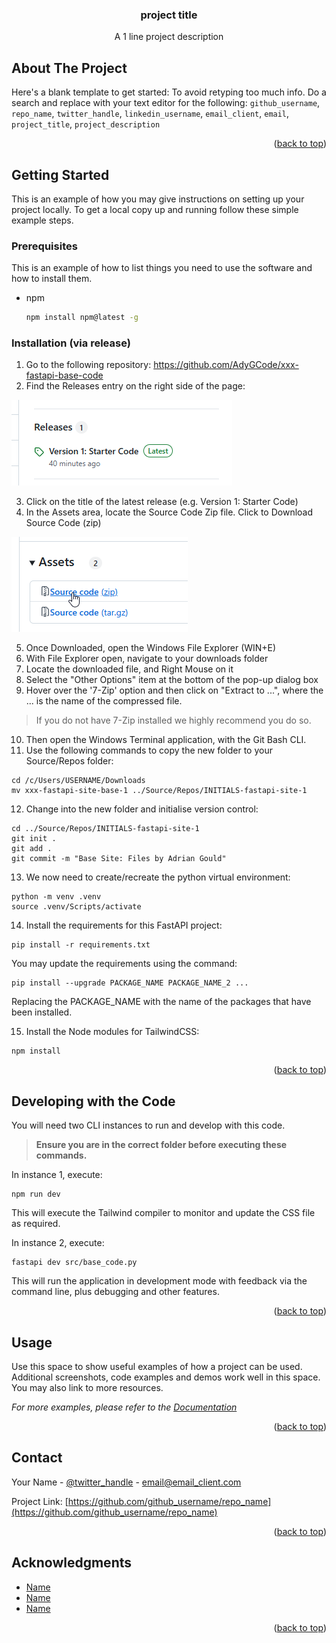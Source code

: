 <!-- Improved compatibility of back to top link: See: https://github.com/othneildrew/Best-README-Template/pull/73 -->
<a name="readme-top"></a>

<!--
*** Thanks for checking out the Best-README-Template. If you have a suggestion
*** that would make this better, please fork the repo and create a pull request
*** or simply open an issue with the tag "enhancement".
*** Don't forget to give the project a star!
*** Thanks again! Now go create something AMAZING! :D
-->


<div align="center">

<h3 align="center">
    project title 
</h3>

<p align="center">
    A 1 line project description
</p>
</div>


<!-- ABOUT THE PROJECT -->

## About The Project

Here's a blank template to get started: To avoid retyping too much info. Do a search and replace with your text editor
for the following: `github_username`, `repo_name`, `twitter_handle`, `linkedin_username`, `email_client`, `email`,
`project_title`, `project_description`

<p align="right">(<a href="#readme-top">back to top</a>)</p>


<!-- GETTING STARTED -->

## Getting Started

This is an example of how you may give instructions on setting up your project locally.
To get a local copy up and running follow these simple example steps.

### Prerequisites

This is an example of how to list things you need to use the software and how to install them.
* npm
  ```sh
  npm install npm@latest -g
  ```



### Installation (via release)

1. Go to the following repository: https://github.com/AdyGCode/xxx-fastapi-base-code
2. Find the Releases entry on the right side of the page:

![img.png](static/img/img.png)

3. Click on the title of the latest release (e.g. Version 1: Starter Code)
4. In the Assets area, locate the Source Code Zip file. Click to Download Source Code (zip)

![img_1.png](static/img/img_1.png)

5. Once Downloaded, open the Windows File Explorer (WIN+E)
6. With File Explorer open, navigate to your downloads folder
7. Locate the downloaded file, and Right Mouse on it
8. Select the "Other Options" item at the bottom of the pop-up dialog box
9. Hover over the '7-Zip' option and then click on "Extract to ...", where the ... is the name of the compressed file.

> If you do not have 7-Zip installed we highly recommend you do so.

10. Then open the Windows Terminal application, with the Git Bash CLI.
11. Use the following commands to copy the new folder to your Source/Repos folder:
```shell
cd /c/Users/USERNAME/Downloads
mv xxx-fastapi-site-base-1 ../Source/Repos/INITIALS-fastapi-site-1
```

12. Change into the new folder and initialise version control:
```shell
cd ../Source/Repos/INITIALS-fastapi-site-1
git init .
git add .
git commit -m "Base Site: Files by Adrian Gould"
```
13. We now need to create/recreate the python virtual environment:
```shell
python -m venv .venv
source .venv/Scripts/activate
```
14. Install the requirements for this FastAPI project:
```shell
pip install -r requirements.txt
```

You may update the requirements using the command:

```shell
pip install --upgrade PACKAGE_NAME PACKAGE_NAME_2 ...
```

Replacing the PACKAGE_NAME with the name of the packages that have been installed.


15. Install the Node modules for TailwindCSS:
```shell
npm install
```



<p align="right">(<a href="#readme-top">back to top</a>)</p>


## Developing with the Code

You will need two CLI instances to run and develop with this code.

> **Ensure you are in the correct folder before executing these commands.**

In instance 1, execute:

```shell
npm run dev
```

This will execute the Tailwind compiler to monitor and update the CSS file as required.

In instance 2, execute:

```shell
fastapi dev src/base_code.py
```

This will run the application in development mode with feedback via the command line, plus debugging and other features.

<p align="right">(<a href="#readme-top">back to top</a>)</p>


<!-- USAGE EXAMPLES -->

## Usage

Use this space to show useful examples of how a project can be used. Additional screenshots, code examples and demos
work well in this space. You may also link to more resources.

_For more examples, please refer to the [Documentation](https://example.com)_

<p align="right">(<a href="#readme-top">back to top</a>)</p>



<!-- CONTACT -->

## Contact

Your Name - [@twitter_handle](https://twitter.com/twitter_handle) - email@email_client.com

Project Link: [https://github.com/github_username/repo_name](https://github.com/github_username/repo_name)

<p align="right">(<a href="#readme-top">back to top</a>)</p>



<!-- ACKNOWLEDGMENTS -->

## Acknowledgments

* [Name](URI)
* [Name](URI)
* [Name](URI)

<p align="right">(<a href="#readme-top">back to top</a>)</p>


